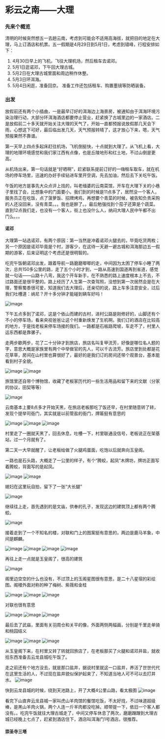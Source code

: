 # 彩云之南——大理

### 先来个概览
清明的时候突然想五一去趟云南，考虑到可能会不适用高海拔，就把目的地定在大理，马上订酒店和机票。五一假期是4月29日到5月1日，考虑到错峰，行程安排如下：
1. 4月30日早上的飞机，飞往大理机场，然后租车去诺邓。
2. 5月1日逛诺邓，下午回大理古城。
3. 5月2日在大理古城里面和周边稍作休整。
4. 5月3日环洱海。
5. 5月4日闲逛，准备回京。
准备工作还包括租车、购置墨镜等防晒装备。

### 出发
放假前还有两个小插曲，一是最早订好的洱海边上海景房，被通知由于洱海环境污染治理行动，大部分环洱海酒店都要停止营业，赶紧换了古城里边的一家酒店。二是放假前二十多天就开始关注大理的天气了，开始一直都预报说放假那几天会下雨，心想这下可好，最后临出发几天，天气预报转晴了，这才放心下来，嗯，天气预报果然不靠谱。

第一天早上四点多起床赶往机场，飞机倒挺快，十点就到大理了。从飞机上看，大理的地理环境感觉和我们家江西有点像，也是丘陵地形和红土地，不过山倒是更高。

从机场出来，第一句话就是“好晒啊”，赶紧联系提前订好的一嗨租车取车，就在机场的停车场里，迅速的办好手续钻进车里开空调，先去加油，然后去下关吃午饭。

午饭的地方是事先大众点评上找的，叫老缅婆的云南菜馆，开车在大理下关的小巷子里找了会，比想象中的门面要小。我们到的时候是11点多了，居然没一个客人，服务员正在吃饭，点了菠萝饭、招牌烤鸡，再想要个青菜的时候，被告知负责采购的人还没回来，没有青菜。。。我也是醉了。。最后勉强找到个茄子还算是个蔬菜。直到12点我们走，也没有一个客人，街上也没什么人，纳闷大理人民中午都不出门么。。。
#### 诺邓
大理第一站选诺邓，有两个原因：第一当然是冲着诺邓火腿去的，毕竟吃货两枚；另一个原因是诺邓毕竟是个村，游客少，在这待一天避一避古城和洱海那边五一假期的游客，后来证明这个考虑还是很明智的。

吃完午饭朝诺邓出发，跟着导航一路磨磨唧唧的走，中间因为太困了停车小睡了两次，总共150多公里的路，走了五个小时才到，一路从高速到国道再到省道，感觉就一句话——山路十八弯，我这个开车新手，在不熟悉的路上速度根本上不去，不过路面还是很平整的。路上经历了人生第一次查驾照，没想到第一次居然会是在大理，警察蜀黍很可爱，知道我们去大理后，还亲切的说，路上车多注意安全，过后我们吐槽道：纳尼？开十多分钟才能碰到辆车好吗！

![image](http://opisq79t0.bkt.clouddn.com/%E5%A4%A7%E7%90%86-%E8%AF%BA%E9%82%93-%E8%B7%AF%E4%B8%8A.jpg)

下午五点多到了诺邓，这是个依山而建的古村，进村公路是刚修好的，山脚还有个不小的停车场，看来央视爸爸让这个村重新焕发了生机啊。我们订的酒店在比较高的地方，于是找老板来停车场接的我们。一路都是石板路爬坡，车走不了，村里人运东西都是靠骡子。

走两步歇两步，花了二十分钟才到旅店，旅店名叫复甲流芳，好像是哪位名人题的字，意思大概是家族里有两个中举做官的先人，可以千古流芳。旅店里到处都是花花草草，房间在山村里也算很好了，最好的是我们订的房间还带个观景台，基本能看到村子全貌。

![image](http://opisq79t0.bkt.clouddn.com/%E5%A4%A7%E7%90%86-%E8%AF%BA%E9%82%93-%E6%97%85%E9%A6%861.jpg)
![image](http://opisq79t0.bkt.clouddn.com/%E5%A4%A7%E7%90%86-%E8%AF%BA%E9%82%93-%E5%AE%A2%E6%A0%881.jpg)

旅馆里还自带个博物馆，收藏了老板家历代的一些生活用品和留下来的文献（分家的协议，田契等等）

![image](http://opisq79t0.bkt.clouddn.com/%E5%A4%A7%E7%90%86-%E8%AF%BA%E9%82%93-%E5%AE%A2%E6%A0%88.jpg)

云南基本上要8点多才开始天黑，在旅店老板那吃了饭还早，在村里随意转了转，发现个提举司衙门，其实就是以前管盐的衙门，牌匾挺有意思的

![image](http://opisq79t0.bkt.clouddn.com/%E5%A4%A7%E7%90%86-%E8%AF%BA%E9%82%93-%E6%8F%90%E4%B8%BE%E5%8F%B8%E8%A1%99%E9%97%A81.jpg)
![image](http://opisq79t0.bkt.clouddn.com/%E5%A4%A7%E7%90%86-%E8%AF%BA%E9%82%93-%E6%8F%90%E4%B8%BE%E5%8F%B8%E8%A1%99%E9%97%A83.jpg)
![image](http://opisq79t0.bkt.clouddn.com/%E5%A4%A7%E7%90%86-%E8%AF%BA%E9%82%93-%E6%8F%90%E4%B8%BE%E5%8F%B8%E8%A1%99%E9%97%A82.jpg)

村里走了一圈就天黑了，回去休息，吐槽一下，村里联通没信号，老板说正在架基站，过一个月就有了。

第二天一大早就醒了，让老板给做了火腿鸡蛋面，吃饱以后就奔向玉皇阁。

一路也是石头路，大概走了一公里的样子，有个“腾蛟，起凤”木牌坊，牌坊正面写着腾蛟，背面写的是起凤。

![image](http://opisq79t0.bkt.clouddn.com/%E5%A4%A7%E7%90%86-%E8%AF%BA%E9%82%93-%E7%8E%89%E7%9A%87%E9%98%810.jpg)
![image](http://opisq79t0.bkt.clouddn.com/%E5%A4%A7%E7%90%86-%E8%AF%BA%E9%82%93-%E7%8E%89%E7%9A%87%E9%98%814.jpg)

媳妇在这里玩自拍，留下了一张“大长腿”

![image](http://opisq79t0.bkt.clouddn.com/%E5%A4%A7%E7%90%86-%E8%AF%BA%E9%82%93-%E7%8E%89%E7%9A%87%E9%98%811.jpg)

继续往上走，首先遇到的是文庙，供奉的孔子，发现这边的建筑顶上都有两个腾蛟。

![image](http://opisq79t0.bkt.clouddn.com/%E5%A4%A7%E7%90%86-%E8%AF%BA%E9%82%93-%E6%96%87%E5%BA%99.jpg)

接着走到了一个不知名的楼，对联和门上的图案挺有意思的，两边是鹿马羊象，中间是麒麟。

![image](http://opisq79t0.bkt.clouddn.com/%E5%A4%A7%E7%90%86-%E8%AF%BA%E9%82%93-%E7%8E%89%E7%9A%87%E9%98%8112.jpg)
![image](http://opisq79t0.bkt.clouddn.com/%E5%A4%A7%E7%90%86-%E8%AF%BA%E9%82%93-%E7%8E%89%E7%9A%87%E9%98%8110.jpg)
![image](http://opisq79t0.bkt.clouddn.com/%E5%A4%A7%E7%90%86-%E8%AF%BA%E9%82%93-%E7%8E%89%E7%9A%87%E9%98%8111.jpg)
![image](http://opisq79t0.bkt.clouddn.com/%E5%A4%A7%E7%90%86-%E8%AF%BA%E9%82%93-%E7%8E%89%E7%9A%87%E9%98%8113.jpg)

再往上走一点就是玉皇阁了，很高的建筑

![image](http://opisq79t0.bkt.clouddn.com/%E5%A4%A7%E7%90%86-%E8%AF%BA%E9%82%93-%E7%8E%89%E7%9A%87%E9%98%812.jpg)

阁里边空空的什么也没有，不过顶上的玉阁星图很有意思，是二十八星宿的彩绘图。阁楼外面对称的种了梅树、紫薇和金桂

![image](http://opisq79t0.bkt.clouddn.com/%E5%A4%A7%E7%90%86-%E8%AF%BA%E9%82%93-%E7%8E%89%E7%9A%87%E9%98%816.jpg)
![image](http://opisq79t0.bkt.clouddn.com/%E5%A4%A7%E7%90%86-%E8%AF%BA%E9%82%93-%E7%8E%89%E7%9A%87%E9%98%813.jpg)
![image](http://opisq79t0.bkt.clouddn.com/%E5%A4%A7%E7%90%86-%E8%AF%BA%E9%82%93-%E7%8E%89%E7%9A%87%E9%98%815.jpg)

对联也很有意思

![image](http://opisq79t0.bkt.clouddn.com/%E5%A4%A7%E7%90%86-%E8%AF%BA%E9%82%93-%E7%8E%89%E7%9A%87%E9%98%817.jpg)
![image](http://opisq79t0.bkt.clouddn.com/%E5%A4%A7%E7%90%86-%E8%AF%BA%E9%82%93-%E7%8E%89%E7%9A%87%E9%98%818.jpg)
![image](http://opisq79t0.bkt.clouddn.com/%E5%A4%A7%E7%90%86-%E8%AF%BA%E9%82%93-%E7%8E%89%E7%9A%87%E9%98%819.jpg)

最后去了武庙，里面有关羽周仓和关平的像，外面两侧两幅画，分别是千里走单骑和桃园结义

![image](http://opisq79t0.bkt.clouddn.com/%E5%A4%A7%E7%90%86-%E8%AF%BA%E9%82%93-%E6%AD%A6%E5%BA%991.jpg)
![image](http://opisq79t0.bkt.clouddn.com/%E5%A4%A7%E7%90%86-%E8%AF%BA%E9%82%93-%E6%AD%A6%E5%BA%992.jpg)
![image](http://opisq79t0.bkt.clouddn.com/%E5%A4%A7%E7%90%86-%E8%AF%BA%E9%82%93-%E6%AD%A6%E5%BA%993.jpg)

从玉皇阁下来，在村里又转了转就回旅店了，在老板那买了火腿和诺邓井盐，就收拾东西准备去云龙县城吃午饭了。

走之前还有个地方没去，就是那口盐井，据说村里就这一口盐井，养活了世世代代在这里生活的人，不过现在盐井貌似保护起来了，不知道当地人可不可以去打井水。
![image](http://opisq79t0.bkt.clouddn.com/%E5%A4%A7%E7%90%86-%E8%AF%BA%E9%82%93-%E7%9B%90%E4%BA%95.jpg)

快到云龙县城的时候，绕到天池路上，开了大概4公里山路，看太极图
![image](http://opisq79t0.bkt.clouddn.com/%E5%A4%A7%E7%90%86-%E8%AF%BA%E9%82%93-%E5%A4%AA%E6%9E%81%E5%9B%BE.jpg)

看完下山直奔云龙县城一家叫虎山羊肉馆的餐馆吃饭，不太好找，不过味道超级棒，是黑山羊肉火锅，两个人连一斤羊肉都没吃掉。顺带提一下，依旧一个客人都没有。。吃完午饭就往大理古城走了，中间又停车休息了两次，磨磨蹭蹭到大理古城已经晚上七点了，赶紧到酒店住下，酒店叫洱海门1号酒店，很推荐。

#### 崇圣寺三塔




